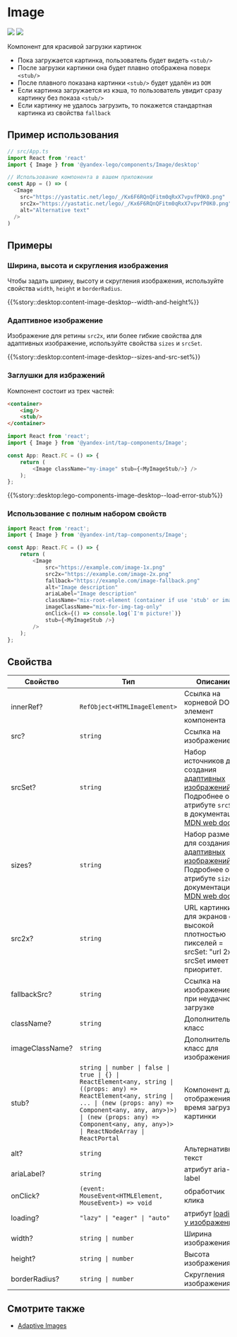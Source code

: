 # Image

<a href='https://github.yandex-team.ru/search-interfaces/frontend/tree/master/packages/lego-components/src/components/Image' target='_blank'><img src='https://badger.yandex-team.ru/custom/[Исходники]/[Github
][green]/badge.svg' /></a> <a href='https://search.yandex-team.ru/stsearch?text=Image.ts&facet.queue=ISL&facet.type=bug&facet.status=128' target='_blank'><img src='https://badger.yandex-team.ru/custom/[Известные проблемы]/[Startrek][blue]/badge.svg' /></a>

<!-- description:start -->
Компонент для красивой загрузки картинок

- Пока загружается картинка, пользователь будет видеть `<stub/>`
- После загрузки картинки она будет плавно отображена поверх `<stub/>`
- После плавного показана картинки `<stub/>` будет удалён из `DOM`
- Если картинка загружается из кэша, то пользователь увидит сразу картинку без показа `<stub/>`
- Если картинку не удалось загрузить, то покажется стандартная картинка из свойства `fallback`
<!-- description:end -->

## Пример использования

```ts
// src/App.ts
import React from 'react'
import { Image } from '@yandex-lego/components/Image/desktop'

// Использование компонента в вашем приложении
const App = () => (
  <Image
    src="https://yastatic.net/lego/_/Kx6F6RQnQFitm0qRxX7vpvfP0K0.png"
    src2x="https://yastatic.net/lego/_/Kx6F6RQnQFitm0qRxX7vpvfP0K0.png"
    alt="Alternative text"
  />
)
```

## Примеры

### Ширина, высота и скругления изображения

Чтобы задать ширину, высоту и скругления изображения, используйте свойства `width`, `height` и `borderRadius`.

{{%story::desktop:content-image-desktop--width-and-height%}}

### Адаптивное изображение
Изображение для ретины `src2x`,
или более гибкие свойства для адаптивных изображение, используйте свойства `sizes` и `srcSet`.

{{%story::desktop:content-image-desktop--sizes-and-src-set%}}

### Заглушки для избражений

Компонент состоит из трех частей:
```html
<container>
    <img/>
    <stub/>
</container>
```

```typescript jsx
import React from 'react';
import { Image } from '@yandex-int/tap-components/Image';

const App: React.FC = () => {
    return (
        <Image className="my-image" stub={<MyImageStub/>} />
    );
};
```
{{%story::desktop:lego-components-image-desktop--load-error-stub%}}


### Использование с полным набором свойств

```typescript jsx
import React from 'react';
import { Image } from '@yandex-int/tap-components/Image';

const App: React.FC = () => {
    return (
        <Image
            src="https://example.com/image-1x.png"
            src2x="https://example.com/image-2x.png"
            fallback="https://example.com/image-fallback.png"
            alt="Image description"
            ariaLabel="Image description"
            className="mix-root-element (container if use 'stub' or image)"
            imageClassName="mix-for-img-tag-only"
            onClick={() => console.log(`I'm picture!`)}
            stub={<MyImageStub />}
        />
    );
};
```

## Свойства

<!-- props:start -->
| Свойство        | Тип                                                                                                                                                                                                                                                               | Описание                                                                                                                                                                                                                                                                                     |
| --------------- | ----------------------------------------------------------------------------------------------------------------------------------------------------------------------------------------------------------------------------------------------------------------- | -------------------------------------------------------------------------------------------------------------------------------------------------------------------------------------------------------------------------------------------------------------------------------------------- |
| innerRef?       | `RefObject<HTMLImageElement>`                                                                                                                                                                                                                                     | Ссылка на корневой DOM-элемент компонента                                                                                                                                                                                                                                                    |
| src?            | `string`                                                                                                                                                                                                                                                          | Ссылка на изображение                                                                                                                                                                                                                                                                        |
| srcSet?         | `string`                                                                                                                                                                                                                                                          | Набор источников для создания [адаптивных изображений](https://developer.mozilla.org/en-US/docs/Learn/HTML/Multimedia_and_embedding/Responsive_images). Подробнее об атрибуте `srcSet` в документации [MDN web docs](https://developer.mozilla.org/ru/docs/Web/HTML/Element/img#attr-srcset) |
| sizes?          | `string`                                                                                                                                                                                                                                                          | Набор размеров для создания [адаптивных изображений](https://developer.mozilla.org/en-US/docs/Learn/HTML/Multimedia_and_embedding/Responsive_images). Подробнее об атрибуте `sizes` в документации [MDN web docs](https://developer.mozilla.org/ru/docs/Web/HTML/Element/img#attr-sizes)     |
| src2x?          | `string`                                                                                                                                                                                                                                                          | URL картинки для экранов с высокой плотностью пикселей = srcSet: "url 2x". srcSet имеет приоритет.                                                                                                                                                                                           |
| fallbackSrc?    | `string`                                                                                                                                                                                                                                                          | Ссылка на изображение при неудачной загрузке                                                                                                                                                                                                                                                 |
| className?      | `string`                                                                                                                                                                                                                                                          | Дополнительный класс                                                                                                                                                                                                                                                                         |
| imageClassName? | `string`                                                                                                                                                                                                                                                          | Дополнительный класс для изображения                                                                                                                                                                                                                                                         |
| stub?           | `string \| number \| false \| true \| {} \| ReactElement<any, string \| ((props: any) => ReactElement<any, string \| ... \| (new (props: any) => Component<any, any, any>)>) \| (new (props: any) => Component<any, any, any>)> \| ReactNodeArray \| ReactPortal` | Компонент для отображения во время загрузки картинки                                                                                                                                                                                                                                         |
| alt?            | `string`                                                                                                                                                                                                                                                          | Альтернативный текст                                                                                                                                                                                                                                                                         |
| ariaLabel?      | `string`                                                                                                                                                                                                                                                          | атрибут aria-label                                                                                                                                                                                                                                                                           |
| onClick?        | `(event: MouseEvent<HTMLElement, MouseEvent>) => void`                                                                                                                                                                                                            | обработчик клика                                                                                                                                                                                                                                                                             |
| loading?        | `"lazy" \| "eager" \| "auto"`                                                                                                                                                                                                                                     | атрибут [loading у изображения](https://developer.mozilla.org/en-US/docs/Web/HTML/Element/img#attr-loading)                                                                                                                                                                                  |
| width?          | `string \| number`                                                                                                                                                                                                                                                | Ширина изображения                                                                                                                                                                                                                                                                           |
| height?         | `string \| number`                                                                                                                                                                                                                                                | Высота изображения                                                                                                                                                                                                                                                                           |
| borderRadius?   | `string \| number`                                                                                                                                                                                                                                                | Скругления изображения                                                                                                                                                                                                                                                                       |
<!-- props:end -->

## Смотрите также

- <a href='https://developer.mozilla.org/en-US/docs/Learn/HTML/Multimedia_and_embedding/Responsive_images' target="_blank">Adaptive Images</a>
